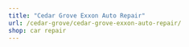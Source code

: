 ```yaml
---
title: "Cedar Grove Exxon Auto Repair"
url: /cedar-grove/cedar-grove-exxon-auto-repair/
shop: car repair
---
```

